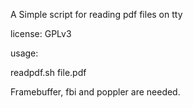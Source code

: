 A Simple script for reading pdf files on tty

license: GPLv3

usage:

readpdf.sh file.pdf 

Framebuffer, fbi and poppler are needed.
